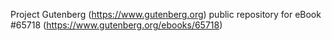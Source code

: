 Project Gutenberg (https://www.gutenberg.org) public repository for eBook #65718 (https://www.gutenberg.org/ebooks/65718)
